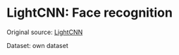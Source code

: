 # LightCNN: Face recognition

Original source: [LightCNN](https://github.com/AlfredXiangWu/LightCNN)

Dataset: own dataset
